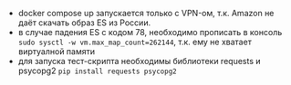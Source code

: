 - docker compose up запускается только с VPN-ом, т.к. Amazon не даёт скачать образ ES из России.
- в случае падения ES с кодом 78, необходимо прописать в консоль ```sudo sysctl -w vm.max_map_count=262144```, т.к. ему не хватает виртуалной памяти
- для запуска тест-скрипта необходимы библиотеки requests и psycopg2 ```pip install requests psycopg2```